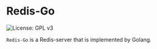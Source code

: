 <!--
 * @Description: 
 * @Autor: HTmonster
 * @Date: 2022-01-28 10:25:09
-->

# Redis-Go 

![License: GPL v3](https://img.shields.io/badge/License-GPL%20v3-blue.svg)

`Redis-Go` is a Redis-server that is implemented by Golang.
